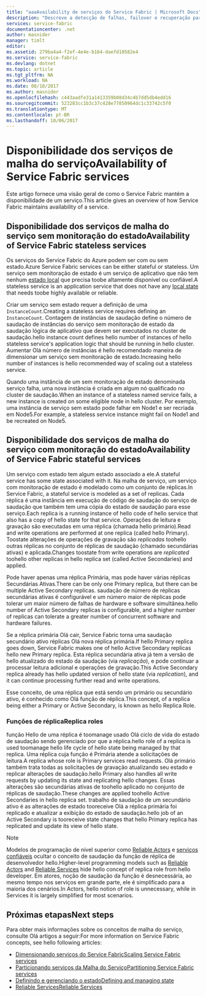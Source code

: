 ```yaml
---
title: "aaaAvailability de serviços do Service Fabric | Microsoft Docs"
description: "Descreve a detecção de falhas, failover e recuperação para serviços"
services: service-fabric
documentationcenter: .net
author: masnider
manager: timlt
editor: 
ms.assetid: 279ba4a4-f2ef-4e4e-b164-daefd10582e4
ms.service: service-fabric
ms.devlang: dotnet
ms.topic: article
ms.tgt_pltfrm: NA
ms.workload: NA
ms.date: 08/18/2017
ms.author: masnider
ms.openlocfilehash: c443aadfe31a1413359b08d34c4b7dd5db4edd16
ms.sourcegitcommit: 523283cc1b3c37c428e77850964dc1c33742c5f0
ms.translationtype: MT
ms.contentlocale: pt-BR
ms.lasthandoff: 10/06/2017
---
```

# <a name="availability-of-service-fabric-services"></a><span data-ttu-id="03a3c-103">Disponibilidade dos serviços de malha do serviço</span><span class="sxs-lookup"><span data-stu-id="03a3c-103">Availability of Service Fabric services</span></span>
<span data-ttu-id="03a3c-104">Este artigo fornece uma visão geral de como o Service Fabric mantém a disponibilidade de um serviço.</span><span class="sxs-lookup"><span data-stu-id="03a3c-104">This article gives an overview of how Service Fabric maintains availability of a service.</span></span>

## <a name="availability-of-service-fabric-stateless-services"></a><span data-ttu-id="03a3c-105">Disponibilidade dos serviços de malha do serviço sem monitoração do estado</span><span class="sxs-lookup"><span data-stu-id="03a3c-105">Availability of Service Fabric stateless services</span></span>
<span data-ttu-id="03a3c-106">Os serviços do Service Fabric do Azure podem ser com ou sem estado.</span><span class="sxs-lookup"><span data-stu-id="03a3c-106">Azure Service Fabric services can be either stateful or stateless.</span></span> <span data-ttu-id="03a3c-107">Um serviço sem monitoração de estado é um serviço de aplicativo que não tem nenhum [estado local](service-fabric-concepts-state.md) que precisa toobe altamente disponível ou confiável.</span><span class="sxs-lookup"><span data-stu-id="03a3c-107">A stateless service is an application service that does not have any [local state](service-fabric-concepts-state.md) that needs toobe highly available or reliable.</span></span>

<span data-ttu-id="03a3c-108">Criar um serviço sem estado requer a definição de uma `InstanceCount`.</span><span class="sxs-lookup"><span data-stu-id="03a3c-108">Creating a stateless service requires defining an `InstanceCount`.</span></span> <span data-ttu-id="03a3c-109">Contagem de instâncias de saudação define o número de saudação de instâncias do serviço sem monitoração de estado da saudação lógica de aplicativo que devem ser executados no cluster de saudação.</span><span class="sxs-lookup"><span data-stu-id="03a3c-109">hello instance count defines hello number of instances of hello stateless service's application logic that should be running in hello cluster.</span></span> <span data-ttu-id="03a3c-110">Aumentar Olá número de instâncias é hello recomendado maneira de dimensionar um serviço sem monitoração de estado.</span><span class="sxs-lookup"><span data-stu-id="03a3c-110">Increasing hello number of instances is hello recommended way of scaling out a stateless service.</span></span>

<span data-ttu-id="03a3c-111">Quando uma instância de um sem monitoração de estado denominada serviço falha, uma nova instância é criada em algum nó qualificado no cluster de saudação.</span><span class="sxs-lookup"><span data-stu-id="03a3c-111">When an instance of a stateless named service fails, a new instance is created on some eligible node in hello cluster.</span></span> <span data-ttu-id="03a3c-112">Por exemplo, uma instância de serviço sem estado pode falhar em Node1 e ser recriada em Node5.</span><span class="sxs-lookup"><span data-stu-id="03a3c-112">For example, a stateless service instance might fail on Node1 and be recreated on Node5.</span></span>

## <a name="availability-of-service-fabric-stateful-services"></a><span data-ttu-id="03a3c-113">Disponibilidade dos serviços de malha do serviço com monitoração do estado</span><span class="sxs-lookup"><span data-stu-id="03a3c-113">Availability of Service Fabric stateful services</span></span>
<span data-ttu-id="03a3c-114">Um serviço com estado tem algum estado associado a ele.</span><span class="sxs-lookup"><span data-stu-id="03a3c-114">A stateful service has some state associated with it.</span></span> <span data-ttu-id="03a3c-115">Na malha de serviço, um serviço com monitoração de estado é modelado como um conjunto de réplicas.</span><span class="sxs-lookup"><span data-stu-id="03a3c-115">In Service Fabric, a stateful service is modeled as a set of replicas.</span></span> <span data-ttu-id="03a3c-116">Cada réplica é uma instância em execução de código de saudação do serviço de saudação que também tem uma cópia do estado de saudação para esse serviço.</span><span class="sxs-lookup"><span data-stu-id="03a3c-116">Each replica is a running instance of hello code of hello service that also has a copy of hello state for that service.</span></span> <span data-ttu-id="03a3c-117">Operações de leitura e gravação são executadas em uma réplica (chamada hello primário).</span><span class="sxs-lookup"><span data-stu-id="03a3c-117">Read and write operations are performed at one replica (called hello Primary).</span></span> <span data-ttu-id="03a3c-118">Toostate alterações de operações de gravação são *replicadas* toohello outras réplicas no conjunto de réplicas de saudação (chamado secundárias ativas) e aplicada.</span><span class="sxs-lookup"><span data-stu-id="03a3c-118">Changes toostate from write operations are *replicated* toohello other replicas in hello replica set (called Active Secondaries) and applied.</span></span> 

<span data-ttu-id="03a3c-119">Pode haver apenas uma réplica Primária, mas pode haver várias réplicas Secundárias Ativas.</span><span class="sxs-lookup"><span data-stu-id="03a3c-119">There can be only one Primary replica, but there can be multiple Active Secondary replicas.</span></span> <span data-ttu-id="03a3c-120">saudação de número de réplicas secundárias ativas é configurável e um número maior de réplicas pode tolerar um maior número de falhas de hardware e software simultânea.</span><span class="sxs-lookup"><span data-stu-id="03a3c-120">hello number of Active Secondary replicas is configurable, and a higher number of replicas can tolerate a greater number of concurrent software and hardware failures.</span></span>

<span data-ttu-id="03a3c-121">Se a réplica primária Olá cair, Service Fabric torna uma saudação secundário ativo réplicas Olá nova réplica primária.</span><span class="sxs-lookup"><span data-stu-id="03a3c-121">If hello Primary replica goes down, Service Fabric makes one of hello Active Secondary replicas hello new Primary replica.</span></span> <span data-ttu-id="03a3c-122">Esta réplica secundária ativa já tem a versão de hello atualizado do estado da saudação (via *replicação*), e pode continuar a processar leitura adicional e operações de gravação.</span><span class="sxs-lookup"><span data-stu-id="03a3c-122">This Active Secondary replica already has hello updated version of hello state (via *replication*), and it can continue processing further read and write operations.</span></span>

<span data-ttu-id="03a3c-123">Esse conceito, de uma réplica que está sendo um primário ou secundário ativo, é conhecido como Olá função de réplica.</span><span class="sxs-lookup"><span data-stu-id="03a3c-123">This concept, of a replica being either a Primary or Active Secondary, is known as hello Replica Role.</span></span>

### <a name="replica-roles"></a><span data-ttu-id="03a3c-124">Funções de réplica</span><span class="sxs-lookup"><span data-stu-id="03a3c-124">Replica roles</span></span>
<span data-ttu-id="03a3c-125">função Hello de uma réplica é toomanage usado Olá ciclo de vida do estado de saudação sendo gerenciado por que a réplica.</span><span class="sxs-lookup"><span data-stu-id="03a3c-125">hello role of a replica is used toomanage hello life cycle of hello state being managed by that replica.</span></span> <span data-ttu-id="03a3c-126">Uma réplica cuja função é Primária atende a solicitações de leitura.</span><span class="sxs-lookup"><span data-stu-id="03a3c-126">A replica whose role is Primary services read requests.</span></span> <span data-ttu-id="03a3c-127">Olá primário também trata todas as solicitações de gravação atualizando seu estado e replicar alterações de saudação.</span><span class="sxs-lookup"><span data-stu-id="03a3c-127">hello Primary also handles all write requests by updating its state and replicating hello changes.</span></span> <span data-ttu-id="03a3c-128">Essas alterações são secundárias ativas de toohello aplicado no conjunto de réplicas de saudação.</span><span class="sxs-lookup"><span data-stu-id="03a3c-128">These changes are applied toohello Active Secondaries in hello replica set.</span></span> <span data-ttu-id="03a3c-129">trabalho de saudação de um secundário ativo é as alterações de estado tooreceive Olá a réplica primária foi replicado e atualizar a exibição do estado de saudação.</span><span class="sxs-lookup"><span data-stu-id="03a3c-129">hello job of an Active Secondary is tooreceive state changes that hello Primary replica has replicated and update its view of hello state.</span></span>

> [!NOTE]
> <span data-ttu-id="03a3c-130">Modelos de programação de nível superior como [Reliable Actors](service-fabric-reliable-actors-introduction.md) e [serviços confiáveis](service-fabric-reliable-services-introduction.md) ocultar o conceito de saudação da função de réplica de desenvolvedor hello.</span><span class="sxs-lookup"><span data-stu-id="03a3c-130">Higher-level programming models such as [Reliable Actors](service-fabric-reliable-actors-introduction.md) and [Reliable Services](service-fabric-reliable-services-introduction.md) hide hello concept of replica role from hello developer.</span></span> <span data-ttu-id="03a3c-131">Em atores, noção de saudação da função é desnecessária, ao mesmo tempo nos serviços em grande parte, ele é simplificado para a maioria dos cenários.</span><span class="sxs-lookup"><span data-stu-id="03a3c-131">In Actors, hello notion of role is unnecessary, while in Services it is largely simplified for most scenarios.</span></span>
>

## <a name="next-steps"></a><span data-ttu-id="03a3c-132">Próximas etapas</span><span class="sxs-lookup"><span data-stu-id="03a3c-132">Next steps</span></span>
<span data-ttu-id="03a3c-133">Para obter mais informações sobre os conceitos de malha do serviço, consulte Olá artigos a seguir:</span><span class="sxs-lookup"><span data-stu-id="03a3c-133">For more information on Service Fabric concepts, see hello following articles:</span></span>

- [<span data-ttu-id="03a3c-134">Dimensionando serviços do Service Fabric</span><span class="sxs-lookup"><span data-stu-id="03a3c-134">Scaling Service Fabric services</span></span>](service-fabric-concepts-scalability.md)
- [<span data-ttu-id="03a3c-135">Particionando serviços da Malha do Serviço</span><span class="sxs-lookup"><span data-stu-id="03a3c-135">Partitioning Service Fabric services</span></span>](service-fabric-concepts-partitioning.md)
- [<span data-ttu-id="03a3c-136">Definindo e gerenciando o estado</span><span class="sxs-lookup"><span data-stu-id="03a3c-136">Defining and managing state</span></span>](service-fabric-concepts-state.md)
- [<span data-ttu-id="03a3c-137">Reliable Services</span><span class="sxs-lookup"><span data-stu-id="03a3c-137">Reliable Services</span></span>](service-fabric-reliable-services-introduction.md)
